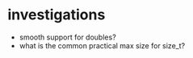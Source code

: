 # investigations

+ smooth support for doubles?
+ what is the common practical max size for size_t? 
